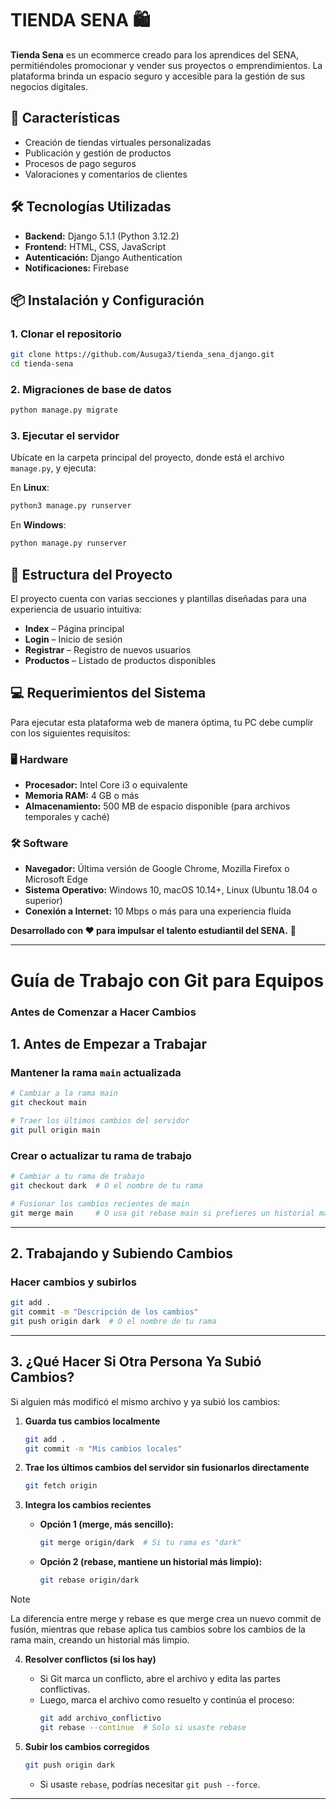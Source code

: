 # TIENDA SENA 🛍️  

**Tienda Sena** es un ecommerce creado para los aprendices del SENA, permitiéndoles promocionar y vender sus proyectos o emprendimientos. La plataforma brinda un espacio seguro y accesible para la gestión de sus negocios digitales.  

## 🚀 Características  

- Creación de tiendas virtuales personalizadas  
- Publicación y gestión de productos  
- Procesos de pago seguros  
- Valoraciones y comentarios de clientes      

## 🛠️ Tecnologías Utilizadas  

- **Backend:** Django 5.1.1 (Python 3.12.2)  
- **Frontend:** HTML, CSS, JavaScript  
- **Autenticación:** Django Authentication  
- **Notificaciones:** Firebase   

## 📦 Instalación y Configuración  

### 1. Clonar el repositorio  
```bash
git clone https://github.com/Ausuga3/tienda_sena_django.git
cd tienda-sena  
```

### 2. Migraciones de base de datos  
```bash
python manage.py migrate  
```

### 3. Ejecutar el servidor  
Ubícate en la carpeta principal del proyecto, donde está el archivo `manage.py`, y ejecuta:  

En **Linux**:  
```bash
python3 manage.py runserver  
```
En **Windows**:  
```bash
python manage.py runserver  
```

## 📂 Estructura del Proyecto  

El proyecto cuenta con varias secciones y plantillas diseñadas para una experiencia de usuario intuitiva:  

- **Index** – Página principal  
- **Login** – Inicio de sesión  
- **Registrar** – Registro de nuevos usuarios  
- **Productos** – Listado de productos disponibles  

## 💻 Requerimientos del Sistema  

Para ejecutar esta plataforma web de manera óptima, tu PC debe cumplir con los siguientes requisitos:  

### 🖥️ Hardware  
- **Procesador:** Intel Core i3 o equivalente  
- **Memoria RAM:** 4 GB o más  
- **Almacenamiento:** 500 MB de espacio disponible (para archivos temporales y caché)  

### 🛠️ Software  
- **Navegador:** Última versión de Google Chrome, Mozilla Firefox o Microsoft Edge  
- **Sistema Operativo:** Windows 10, macOS 10.14+, Linux (Ubuntu 18.04 o superior)  
- **Conexión a Internet:** 10 Mbps o más para una experiencia fluida

**Desarrollado con ❤️ para impulsar el talento estudiantil del SENA.** 🚀  

---

# Guía de Trabajo con Git para Equipos

### Antes de Comenzar a Hacer Cambios

## 1. Antes de Empezar a Trabajar

### Mantener la rama `main` actualizada

```bash
# Cambiar a la rama main
git checkout main

# Traer los últimos cambios del servidor
git pull origin main
```

### Crear o actualizar tu rama de trabajo

```bash
# Cambiar a tu rama de trabajo
git checkout dark  # O el nombre de tu rama

# Fusionar los cambios recientes de main
git merge main     # O usa git rebase main si prefieres un historial más limpio
```

---

## 2. Trabajando y Subiendo Cambios

### Hacer cambios y subirlos

```bash
git add .
git commit -m "Descripción de los cambios"
git push origin dark  # O el nombre de tu rama
```

---

## 3. ¿Qué Hacer Si Otra Persona Ya Subió Cambios?

Si alguien más modificó el mismo archivo y ya subió los cambios:

1. **Guarda tus cambios localmente**

   ```bash
   git add .
   git commit -m "Mis cambios locales"
   ```

2. **Trae los últimos cambios del servidor sin fusionarlos directamente**

   ```bash
   git fetch origin
   ```

3. **Integra los cambios recientes**

   - **Opción 1 (merge, más sencillo):**
     ```bash
     git merge origin/dark  # Si tu rama es "dark"
     ```
   - **Opción 2 (rebase, mantiene un historial más limpio):**
     ```bash
     git rebase origin/dark
     ```
>[!NOTE]
>La diferencia entre merge y rebase es que merge crea un nuevo commit de fusión, mientras que rebase aplica tus cambios sobre los cambios de la rama main, creando un historial más limpio.

4. **Resolver conflictos (si los hay)**

   - Si Git marca un conflicto, abre el archivo y edita las partes conflictivas.
   - Luego, marca el archivo como resuelto y continúa el proceso:
     ```bash
     git add archivo_conflictivo
     git rebase --continue  # Solo si usaste rebase
     ```

5. **Subir los cambios corregidos**

   ```bash
   git push origin dark
   ```
   - Si usaste `rebase`, podrías necesitar `git push --force`.

---



